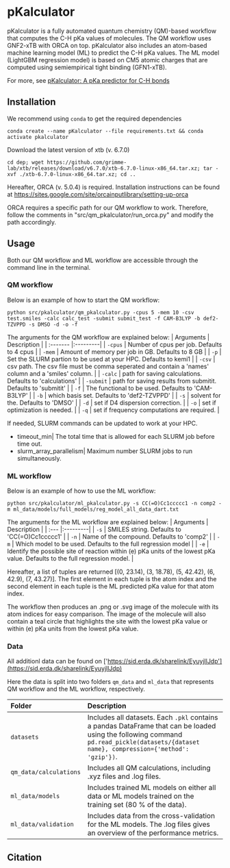 # pKalculator
pKalculator is a fully automated quantum chemistry (QM)-based workflow that computes the C-H pKa values of molecules. The QM workflow uses GNF2-xTB with ORCA on top.
pKalculator also includes an atom-based machine learning model (ML) to predict the C-H pKa values. The ML model (LightGBM regression model) is based on CM5 atomic charges that are computed using semiempirical tight binding (GFN1-xTB).

For more, see [pKalculator: A pKa predictor for C-H bonds](https://www.google.com)

## Installation
We recommend using `conda` to get the required dependencies

    conda create --name pKalculator --file requirements.txt && conda activate pkalculator

Download the latest version of xtb (v. 6.7.0)

    cd dep; wget https://github.com/grimme-lab/xtb/releases/download/v6.7.0/xtb-6.7.0-linux-x86_64.tar.xz; tar -xvf ./xtb-6.7.0-linux-x86_64.tar.xz; cd ..


Hereafter, ORCA (v. 5.0.4) is required. Installation instructions can be found at https://sites.google.com/site/orcainputlibrary/setting-up-orca

ORCA requires a specific path for our QM workflow to work. Therefore, follow the comments in "src/qm_pkalculator/run_orca.py" and modify the path accordingly.

## Usage
Both our QM workflow and ML workflow are accessible through the command line in the terminal.

### QM workflow
Below is an example of how to start the QM workflow:

    python src/pkalculator/qm_pkalculator.py -cpus 5 -mem 10 -csv test.smiles -calc calc_test -submit submit_test -f CAM-B3LYP -b def2-TZVPPD -s DMSO -d -o -f

The arguments for the QM workflow are explained below:
| Arguments    | Description | 
| :------- |:---------|
| `-cpus` | Number of cpus per job. Defaults to 4 cpus |
| `-mem` | Amount of memory per job in GB. Defaults to 8 GB |
| `-p` | Set the SLURM partion to be used at your HPC. Defaults to kemi1 |
| `-csv` | csv path. The csv file must be comma seperated and contain a 'names' column and a 'smiles' column. |
| `-calc` | path for saving calculations. Defaults to 'calculations' |
| `-submit` | path for saving results from submitit. Defaults to 'submitit' |
| `-f` | The functional to be used. Defaults to 'CAM-B3LYP' |
| `-b` | which basis set. Defaults to 'def2-TZVPPD' |
| `-s` | solvent for the. Defaults to 'DMSO' |
| `-d` | set if D4 dispersion correction. |
| `-o` | set if optimization is needed. |
| `-q` | set if frequency computations are required. |


If needed, SLURM commands can be updated to work at your HPC.

- timeout_min| The total time that is allowed for each SLURM job before time out.
- slurm_array_parallelism| Maximum number SLURM jobs to run simultaneously.


### ML workflow
Below is an example of how to use the ML workflow:
    
    python src/pkalculator/ml_pkalculator.py -s CC(=O)Cc1ccccc1 -n comp2 -m ml_data/models/full_models/reg_model_all_data_dart.txt

The arguments for the ML workflow are explained below:
| Arguments    | Description | 
| :--- |:---------|
| `-s` | SMILES string. Defaults to 'CC(=O)Cc1ccccc1' |
| `-n` | Name of the compound. Defaults to 'comp2' |
| `-m` | Which model to be used. Defaults to the full regression model |
| `-e` | Identify the possible site of reaction within (e) pKa units of the lowest pKa value. Defaults to the full regression model. |

Hereafter, a list of tuples are returned [(0, 23.14), (3, 18.78), (5, 42.42), (6, 42.9), (7, 43.27)]. The first element in each tuple is the atom index and the second element in each tuple is the ML predicted pKa value for that atom index.

The workflow then produces an .png or .svg image of the molecule with its atom indices for easy comparison. The image of the molecule will also contain a teal circle that highlights the site with the lowest pKa value or within (e) pKa units from the lowest pKa value.

### Data
All additionl data can be found on ['https://sid.erda.dk/sharelink/EyuyjllJdp'](https://sid.erda.dk/sharelink/EyuyjllJdp)

Here the data is split into two folders `qm_data` and `ml_data` that represents QM workflow and the ML workflow, respectively. 

| Folder    | Description |
| :------- |:---------|
| `datasets` | Includes all datasets. Each `.pkl` contains a pandas DataFrame that can be loaded using the following command `pd.read_pickle(datasets/{dataset name}, compression={'method': 'gzip'})`. |
| `qm_data/calculations` | Includes all QM calculations, including .xyz files and .log files. |
| `ml_data/models` | Includes trained ML models on either all data or ML models trained on the training set (80 % of the data). |
| `ml_data/validation` | Includes data from the cross-validation for the ML models. The .log files gives an overview of the performance metrics. |

## Citation
